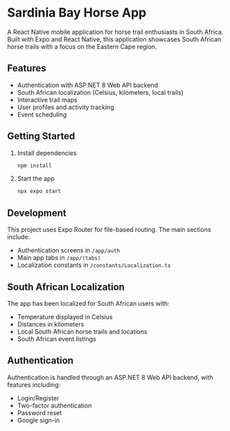 # Sardinia Bay Horse App

A React Native mobile application for horse trail enthusiasts in South Africa. Built with Expo and React Native, this application showcases South African horse trails with a focus on the Eastern Cape region.

## Features

- Authentication with ASP.NET 8 Web API backend
- South African localization (Celsius, kilometers, local trails)
- Interactive trail maps
- User profiles and activity tracking
- Event scheduling

## Getting Started

1. Install dependencies

   ```bash
   npm install
   ```

2. Start the app

   ```bash
   npx expo start
   ```

## Development

This project uses Expo Router for file-based routing. The main sections include:

- Authentication screens in `/app/auth`
- Main app tabs in `/app/(tabs)`
- Localization constants in `/constants/Localization.ts`

## South African Localization

The app has been localized for South African users with:
- Temperature displayed in Celsius
- Distances in kilometers
- Local South African horse trails and locations
- South African event listings

## Authentication

Authentication is handled through an ASP.NET 8 Web API backend, with features including:
- Login/Register
- Two-factor authentication
- Password reset
- Google sign-in
